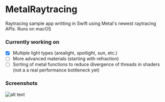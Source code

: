# MetalRaytracing

Raytracing sample app writting in Swift using Metal's newest raytracing APIs. 
Runs on macOS

### Currently working on
- [x] Multiple light types (arealight, spotlight, sun, etc.)
- [ ] More advanced materials (starting with refraction)
- [ ] Sorting of metal functions to reduce divergence of threads in shaders (not a a real performance bottleneck yet)

### Screenshots
![alt text](https://github.com/jaapwijnen/metal-raytracing/raw/main/images/screenshot1.png "Screenshot 1")
